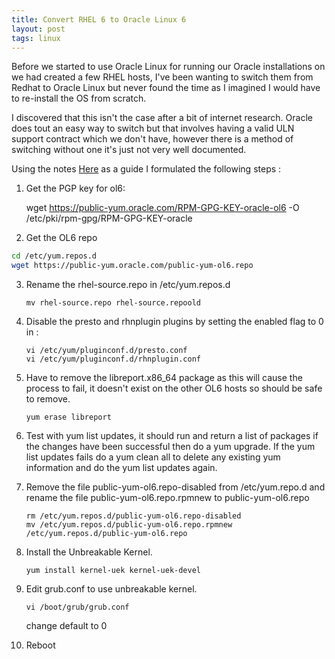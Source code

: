 ```yaml
---
title: Convert RHEL 6 to Oracle Linux 6
layout: post
tags: linux
---
```


Before we started to use Oracle Linux for running our Oracle installations on we had created a few RHEL hosts, I've been wanting to switch them from Redhat to Oracle Linux but never found the time as I imagined I would have to re-install the OS from scratch.

I discovered that this isn't the case after a bit of internet research. Oracle does tout an easy way to switch but that involves having a valid ULN support contract which we don't have, however there is a method of switching without one it's just not very well documented.

Using the notes [Here](http://public-yum.oracle.com/) as a guide I formulated the following steps :

1. Get the PGP key for ol6:

    wget https://public-yum.oracle.com/RPM-GPG-KEY-oracle-ol6 -O /etc/pki/rpm-gpg/RPM-GPG-KEY-oracle

2. Get the OL6 repo

```sh
cd /etc/yum.repos.d
wget https://public-yum.oracle.com/public-yum-ol6.repo
```

3. Rename the rhel-source.repo in /etc/yum.repos.d

   ```shell
   mv rhel-source.repo rhel-source.repoold
   ```

4. Disable the presto and rhnplugin plugins by setting the enabled flag to 0 in :

   ```shell
   vi /etc/yum/pluginconf.d/presto.conf
   vi /etc/yum/pluginconf.d/rhnplugin.conf
   ```

5. Have to remove the libreport.x86_64 package as this will cause the process to fail, it doesn't exist on the other OL6 hosts so should be safe to remove.

   ```shell
   yum erase libreport
   ```

6. Test with yum list updates, it should run and return a list of packages if the changes have been successful then do a yum upgrade. If the yum list updates fails do a yum clean all to delete any existing yum information and do the yum list updates again.

7. Remove the file public-yum-ol6.repo-disabled from /etc/yum.repo.d and rename the file public-yum-ol6.repo.rpmnew to public-yum-ol6.repo

   ```shell
   rm /etc/yum.repos.d/public-yum-ol6.repo-disabled
   mv /etc/yum.repos.d/public-yum-ol6.repo.rpmnew /etc/yum.repos.d/public-yum-ol6.repo
   ```

8. Install the Unbreakable Kernel.

   ```shell
   yum install kernel-uek kernel-uek-devel
   ```

9. Edit grub.conf to use unbreakable kernel.

   ```shell
   vi /boot/grub/grub.conf
   ```

   change default to 0

10. Reboot
